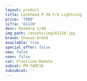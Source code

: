 ```yaml
---
layout: product
title: Lockheed P-38 F/G Lightning
price: '7900'
sifra: '61120'
desc: Razmera 1/48
img_path: /assets/img/61120.jpg
brand: Choose brand
available: true
special_offer: false
new: false
soon: false
cat: Plasticne-Makete
subcat: PM-TAMIYA
subsubcat: ''
---
```


